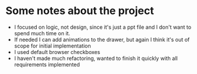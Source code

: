 # Some notes about the project

- I focused on logic, not design, since it's just a ppt file and I don't want to spend much time on it.
- If needed I can add animations to the drawer, but again I think it's out of scope for initial implementation
- I used default browser checkboxes
- I haven't made much refactoring, wanted to finish it quickly with all requirements implemented